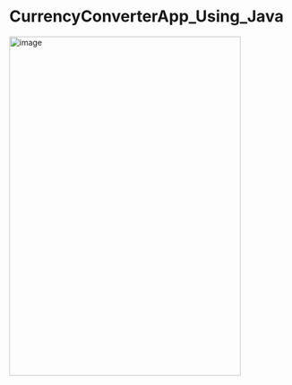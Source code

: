 # CurrencyConverterApp_Using_Java
<img width="413" height="606" alt="image" src="https://github.com/user-attachments/assets/b2a5b175-70c7-446e-bb5b-55315909cf1f" />
